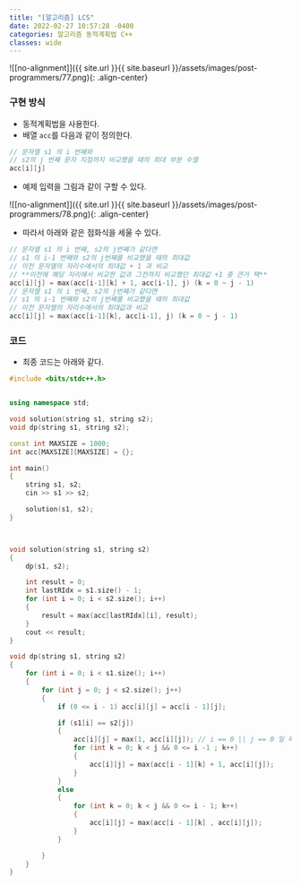 ```yaml
---
title: "[알고리즘] LCS"
date: 2022-02-27 10:57:28 -0400
categories: 알고리즘 동적계획법 C++
classes: wide
---
```


![[no-alignment]]({{ site.url }}{{ site.baseurl }}/assets/images/post-programmers/77.png){: .align-center}

### 구현 방식

- 동적계획법을 사용한다.
- 배열 `acc`를 다음과 같이 정의한다. 

```cpp
// 문자열 s1 의 i 번째와
// s2의 j 번째 문자 지점까지 비교했을 때의 최대 부분 수열
acc[i][j] 

```

- 예제 입력을 그림과 같이 구할 수 있다.

![[no-alignment]]({{ site.url }}{{ site.baseurl }}/assets/images/post-programmers/78.png){: .align-center}

- 따라서 아래와 같은 점화식을 세울 수 있다.

```cpp
// 문자열 s1 의 i 번째, s2의 j번째가 같다면
// s1 의 i-1 번째와 s2의 j번째를 비교했을 때의 최대값
// 이전 문자열의 자리수에서의 최대값 + 1 과 비교
// **이전에 해당 자리에서 비교한 값과 그전까지 비교했던 최대값 +1 중 큰거 택**
acc[i][j] = max(acc[i-1][k] + 1, acc[i-1], j) (k = 0 ~ j - 1)
// 문자열 s1 의 i 번째, s2의 j번째가 같다면
// s1 의 i-1 번째와 s2의 j번째를 비교했을 때의 최대값
// 이전 문자열의 자리수에서의 최대값과 비교
acc[i][j] = max(acc[i-1][k], acc[i-1], j) (k = 0 ~ j - 1)
```


### 코드

- 최종 코드는 아래와 같다.


```cpp
#include <bits/stdc++.h>


using namespace std;

void solution(string s1, string s2);
void dp(string s1, string s2);

const int MAXSIZE = 1000;
int acc[MAXSIZE][MAXSIZE] = {};

int main()
{
	string s1, s2;
	cin >> s1 >> s2;

	solution(s1, s2);
}



void solution(string s1, string s2)
{
	dp(s1, s2);

	int result = 0;
	int lastRIdx = s1.size() - 1;
	for (int i = 0; i < s2.size(); i++)
	{
		result = max(acc[lastRIdx][i], result);
	}
	cout << result;
}

void dp(string s1, string s2)
{
	for (int i = 0; i < s1.size(); i++)
	{
		for (int j = 0; j < s2.size(); j++)
		{
			if (0 <= i - 1) acc[i][j] = acc[i - 1][j];

			if (s1[i] == s2[j])
			{
				acc[i][j] = max(1, acc[i][j]); // i == 0 || j == 0 일 때
				for (int k = 0; k < j && 0 <= i -1 ; k++)
				{
					acc[i][j] = max(acc[i - 1][k] + 1, acc[i][j]);
				}
			}
			else
			{
				for (int k = 0; k < j && 0 <= i - 1; k++)
				{
					acc[i][j] = max(acc[i - 1][k] , acc[i][j]);
				}
			}

		}
	}
}
```